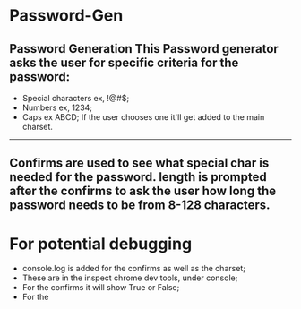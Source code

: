 # Password-Gen
Password Generation
This Password generator asks the user for specific criteria for the password:
------------------------------
* Special characters ex, !@#$;
* Numbers ex, 1234;
* Caps ex ABCD;
If the user chooses one it'll get added to the main charset.
------------------------------
Confirms are used to see what special char is needed for the password.
length is prompted after the confirms to ask the user how long the password needs to be from 8-128 characters.
------------------------------
# For potential debugging
* console.log is added for the confirms as well as the charset;
* These are in the inspect chrome dev tools, under console;
* For the confirms it will show True or False;
* For the 